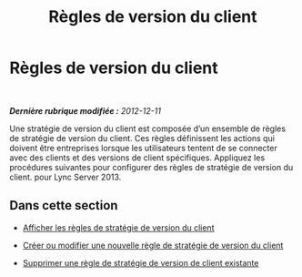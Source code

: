 ﻿---
title: Règles de version du client
TOCTitle: Règles de version du client
ms:assetid: 8ed9d704-7bdd-41b3-89c6-daca8aa640b4
ms:mtpsurl: https://technet.microsoft.com/fr-fr/library/JJ898481(v=OCS.15)
ms:contentKeyID: 53095463
ms.date: 05/20/2016
mtps_version: v=OCS.15
ms.translationtype: HT
---

# Règles de version du client

 

_**Dernière rubrique modifiée :** 2012-12-11_

Une stratégie de version du client est composée d’un ensemble de règles de stratégie de version du client. Ces règles définissent les actions qui doivent être entreprises lorsque les utilisateurs tentent de se connecter avec des clients et des versions de client spécifiques. Appliquez les procédures suivantes pour configurer des règles de stratégie de version du client. pour Lync Server 2013.

## Dans cette section

  - [Afficher les règles de stratégie de version du client](lync-server-2013-view-client-version-policy-rules.md)

  - [Créer ou modifier une nouvelle règle de stratégie de version du client](lync-server-2013-create-or-modify-a-new-client-version-policy-rule.md)

  - [Supprimer une règle de stratégie de version de client existante](lync-server-2013-delete-an-existing-client-version-policy-rule.md)

